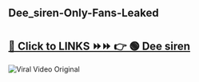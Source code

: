 
 ## Dee_siren-Only-Fans-Leaked

# <h2><a href="https://clipsfans.com/Dee_siren&ref=git">🔗 Click to LINKS ⏩⏩ 👉 🟢 Dee siren </a></h2>

<a href="https://clipsfans.com/Dee_siren&ref=git" rel="nofollow" data-target="animated-image.originalLink"><img src="https://i.ibb.co.com/xMMVF88/686577567.gif" alt="Viral Video Original" style="max-width: 100%; display: inline-block;" data-target="animated-image.originalImage"></a>
